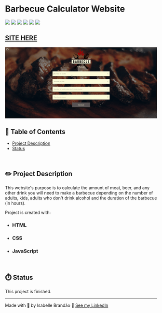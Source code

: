 # Barbecue Calculator Website

![](https://img.shields.io/github/forks/isabdch/bbq-calculator?color=%23990808&style=for-the-badge)
![](https://img.shields.io/github/languages/count/isabdch/bbq-calculator?color=%23990808&style=for-the-badge)
![](https://img.shields.io/github/repo-size/isabdch/bbq-calculator?color=%23990808&style=for-the-badge)
![](https://img.shields.io/github/issues/isabdch/bbq-calculator?color=%23990808&style=for-the-badge)
![](https://img.shields.io/github/stars/isabdch/bbq-calculator?color=%23990808&style=for-the-badge)
![](https://img.shields.io/github/license/isabdch/bbq-calculator?color=%23990808&style=for-the-badge)

## [SITE HERE](https://isabdch.github.io/bbq-calculator/)
![](/github/gif-readme.gif)

## 📖 Table of Contents

- [Project Description](#project-description)
- [Status](#status)

<br />

## ✏️ Project Description

This website's purpose is to calculate the amount of meat, beer, and any other drink you will need to make a barbecue depending on the number of adults, kids, adults who don't drink alcohol and the duration of the barbecue (in hours).

Project is created with:

- ### HTML

- ### CSS

- ### JavaScript

<br />

## ⏱️ Status

This project is finished. 

---

Made with 💜 by Isabelle Brandão 👋 [See my LinkedIn](https://www.linkedin.com/in/isabelle-brand%C3%A3o-5645551a8/)
